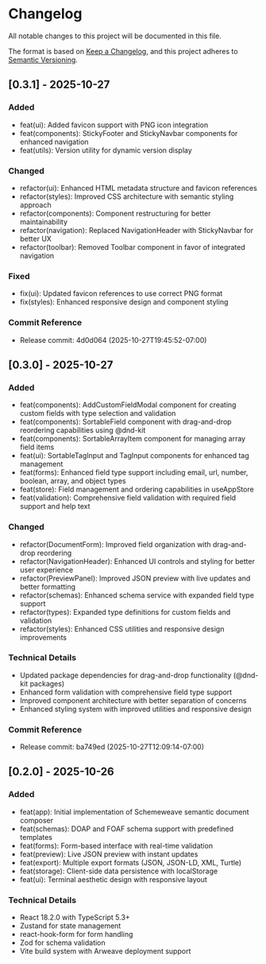 # Changelog

All notable changes to this project will be documented in this file.

The format is based on [Keep a Changelog](https://keepachangelog.com/en/1.0.0/),
and this project adheres to [Semantic Versioning](https://semver.org/spec/v2.0.0.html).

## [0.3.1] - 2025-10-27

### Added

- feat(ui): Added favicon support with PNG icon integration
- feat(components): StickyFooter and StickyNavbar components for enhanced navigation
- feat(utils): Version utility for dynamic version display

### Changed

- refactor(ui): Enhanced HTML metadata structure and favicon references
- refactor(styles): Improved CSS architecture with semantic styling approach
- refactor(components): Component restructuring for better maintainability
- refactor(navigation): Replaced NavigationHeader with StickyNavbar for better UX
- refactor(toolbar): Removed Toolbar component in favor of integrated navigation

### Fixed

- fix(ui): Updated favicon references to use correct PNG format
- fix(styles): Enhanced responsive design and component styling

### Commit Reference

- Release commit: 4d0d064 (2025-10-27T19:45:52-07:00)

## [0.3.0] - 2025-10-27

### Added

- feat(components): AddCustomFieldModal component for creating custom fields with type selection and validation
- feat(components): SortableField component with drag-and-drop reordering capabilities using @dnd-kit
- feat(components): SortableArrayItem component for managing array field items
- feat(ui): SortableTagInput and TagInput components for enhanced tag management
- feat(forms): Enhanced field type support including email, url, number, boolean, array, and object types
- feat(store): Field management and ordering capabilities in useAppStore
- feat(validation): Comprehensive field validation with required field support and help text

### Changed

- refactor(DocumentForm): Improved field organization with drag-and-drop reordering
- refactor(NavigationHeader): Enhanced UI controls and styling for better user experience
- refactor(PreviewPanel): Improved JSON preview with live updates and better formatting
- refactor(schemas): Enhanced schema service with expanded field type support
- refactor(types): Expanded type definitions for custom fields and validation
- refactor(styles): Enhanced CSS utilities and responsive design improvements

### Technical Details

- Updated package dependencies for drag-and-drop functionality (@dnd-kit packages)
- Enhanced form validation with comprehensive field type support
- Improved component architecture with better separation of concerns
- Enhanced styling system with improved utilities and responsive design

### Commit Reference

- Release commit: ba749ed (2025-10-27T12:09:14-07:00)

## [0.2.0] - 2025-10-26

### Added

- feat(app): Initial implementation of Schemeweave semantic document composer
- feat(schemas): DOAP and FOAF schema support with predefined templates
- feat(forms): Form-based interface with real-time validation
- feat(preview): Live JSON preview with instant updates
- feat(export): Multiple export formats (JSON, JSON-LD, XML, Turtle)
- feat(storage): Client-side data persistence with localStorage
- feat(ui): Terminal aesthetic design with responsive layout

### Technical Details

- React 18.2.0 with TypeScript 5.3+
- Zustand for state management
- react-hook-form for form handling
- Zod for schema validation
- Vite build system with Arweave deployment support
